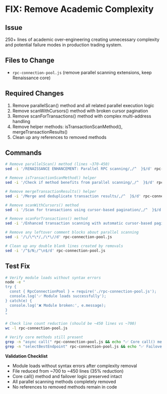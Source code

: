 # FIX: Remove Academic Complexity

## Issue
250+ lines of academic over-engineering creating unnecessary complexity and potential failure modes in production trading system.

## Files to Change
- `rpc-connection-pool.js` (remove parallel scanning extensions, keep Renaissance core)

## Required Changes
1. Remove parallelScan() method and all related parallel execution logic
2. Remove scanWithCursors() method with broken cursor pagination  
3. Remove scanForTransactions() method with complex multi-address handling
4. Remove helper methods: isTransactionScanMethod(), mergeTransactionResults()
5. Clean up any references to removed methods

## Commands

```bash
# Remove parallelScan() method (lines ~370-450)
sed -i '/RENAISSANCE ENHANCEMENT: Parallel RPC scanning/,/^  }$/d' rpc-connection-pool.js

# Remove isTransactionScanMethod() helper
sed -i '/Check if method benefits from parallel scanning/,/^  }$/d' rpc-connection-pool.js

# Remove mergeTransactionResults() helper  
sed -i '/Merge and deduplicate transaction results/,/^  }$/d' rpc-connection-pool.js

# Remove scanWithCursors() method
sed -i '/Scan for transactions using cursor-based pagination/,/^  }$/d' rpc-connection-pool.js

# Remove scanForTransactions() method
sed -i '/Enhanced transaction scanning with automatic cursor-based pagination/,/^  }$/d' rpc-connection-pool.js

# Remove any leftover comment blocks about parallel scanning
sed -i '/\/\*\*/,/\*\//d' rpc-connection-pool.js

# Clean up any double blank lines created by removals
sed -i '/^$/N;/^\n$/d' rpc-connection-pool.js
```

## Test Fix

```bash
# Verify module loads without syntax errors
node -e "
try { 
  const { RpcConnectionPool } = require('./rpc-connection-pool.js');
  console.log('✅ Module loads successfully');
} catch(e) { 
  console.log('❌ Module broken:', e.message); 
}
"

# Check line count reduction (should be ~450 lines vs ~700)
wc -l rpc-connection-pool.js

# Verify core methods still present
grep -n "async call(" rpc-connection-pool.js && echo "✅ Core call() method preserved"
grep -n "selectBestEndpoint" rpc-connection-pool.js && echo "✅ Failover logic preserved"
```

**Validation Checklist**
* Module loads without syntax errors after complexity removal
* File reduced from ~700 to ~450 lines (35% reduction)
* Core call() method and failover logic preserved intact
* All parallel scanning methods completely removed
* No references to removed methods remain in code